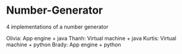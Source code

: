 # Number-Generator
4 implementations of a number generator

Olivia: App engine + java
Thanh: Virtual machine + java
Kurtis: Virtual machine + python
Brady: App engine + python
